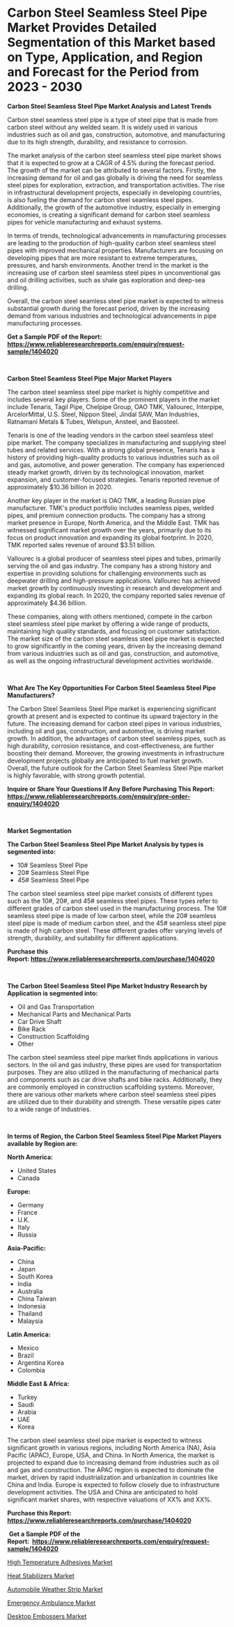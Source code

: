 <p><h1>Carbon Steel Seamless Steel Pipe Market Provides Detailed Segmentation of this Market based on Type, Application, and Region and Forecast for the Period from 2023 - 2030</h1></p><p><strong>Carbon Steel Seamless Steel Pipe Market Analysis and Latest Trends</strong></p>
<p><p>Carbon steel seamless steel pipe is a type of steel pipe that is made from carbon steel without any welded seam. It is widely used in various industries such as oil and gas, construction, automotive, and manufacturing due to its high strength, durability, and resistance to corrosion.</p><p>The market analysis of the carbon steel seamless steel pipe market shows that it is expected to grow at a CAGR of 4.5% during the forecast period. The growth of the market can be attributed to several factors. Firstly, the increasing demand for oil and gas globally is driving the need for seamless steel pipes for exploration, extraction, and transportation activities. The rise in infrastructural development projects, especially in developing countries, is also fueling the demand for carbon steel seamless steel pipes. Additionally, the growth of the automotive industry, especially in emerging economies, is creating a significant demand for carbon steel seamless pipes for vehicle manufacturing and exhaust systems.</p><p>In terms of trends, technological advancements in manufacturing processes are leading to the production of high-quality carbon steel seamless steel pipes with improved mechanical properties. Manufacturers are focusing on developing pipes that are more resistant to extreme temperatures, pressures, and harsh environments. Another trend in the market is the increasing use of carbon steel seamless steel pipes in unconventional gas and oil drilling activities, such as shale gas exploration and deep-sea drilling.</p><p>Overall, the carbon steel seamless steel pipe market is expected to witness substantial growth during the forecast period, driven by the increasing demand from various industries and technological advancements in pipe manufacturing processes.</p></p>
<p><strong>Get a Sample PDF of the Report:&nbsp; <a href="https://www.reliableresearchreports.com/enquiry/request-sample/1404020">https://www.reliableresearchreports.com/enquiry/request-sample/1404020</a></strong></p>
<p>&nbsp;</p>
<p><strong>Carbon Steel Seamless Steel Pipe Major Market Players</strong></p>
<p><p>The carbon steel seamless steel pipe market is highly competitive and includes several key players. Some of the prominent players in the market include Tenaris, Tagil Pipe, Chelpipe Group, OAO TMK, Vallourec, Interpipe, ArcelorMittal, U.S. Steel, Nippon Steel, Jindal SAW, Man Industries, Ratnamani Metals & Tubes, Welspun, Ansteel, and Baosteel.</p><p>Tenaris is one of the leading vendors in the carbon steel seamless steel pipe market. The company specializes in manufacturing and supplying steel tubes and related services. With a strong global presence, Tenaris has a history of providing high-quality products to various industries such as oil and gas, automotive, and power generation. The company has experienced steady market growth, driven by its technological innovation, market expansion, and customer-focused strategies. Tenaris reported revenue of approximately $10.36 billion in 2020.</p><p>Another key player in the market is OAO TMK, a leading Russian pipe manufacturer. TMK's product portfolio includes seamless pipes, welded pipes, and premium connection products. The company has a strong market presence in Europe, North America, and the Middle East. TMK has witnessed significant market growth over the years, primarily due to its focus on product innovation and expanding its global footprint. In 2020, TMK reported sales revenue of around $3.51 billion.</p><p>Vallourec is a global producer of seamless steel pipes and tubes, primarily serving the oil and gas industry. The company has a strong history and expertise in providing solutions for challenging environments such as deepwater drilling and high-pressure applications. Vallourec has achieved market growth by continuously investing in research and development and expanding its global reach. In 2020, the company reported sales revenue of approximately $4.36 billion.</p><p>These companies, along with others mentioned, compete in the carbon steel seamless steel pipe market by offering a wide range of products, maintaining high quality standards, and focusing on customer satisfaction. The market size of the carbon steel seamless steel pipe market is expected to grow significantly in the coming years, driven by the increasing demand from various industries such as oil and gas, construction, and automotive, as well as the ongoing infrastructural development activities worldwide.</p></p>
<p>&nbsp;</p>
<p><strong>What Are The Key Opportunities For Carbon Steel Seamless Steel Pipe Manufacturers?</strong></p>
<p><p>The Carbon Steel Seamless Steel Pipe market is experiencing significant growth at present and is expected to continue its upward trajectory in the future. The increasing demand for carbon steel pipes in various industries, including oil and gas, construction, and automotive, is driving market growth. In addition, the advantages of carbon steel seamless pipes, such as high durability, corrosion resistance, and cost-effectiveness, are further boosting their demand. Moreover, the growing investments in infrastructure development projects globally are anticipated to fuel market growth. Overall, the future outlook for the Carbon Steel Seamless Steel Pipe market is highly favorable, with strong growth potential.</p></p>
<p><strong>Inquire or Share Your Questions If Any Before Purchasing This Report: <a href="https://www.reliableresearchreports.com/enquiry/pre-order-enquiry/1404020">https://www.reliableresearchreports.com/enquiry/pre-order-enquiry/1404020</a></strong></p>
<p>&nbsp;</p>
<p><strong>Market Segmentation</strong></p>
<p><strong>The Carbon Steel Seamless Steel Pipe Market Analysis by types is segmented into:</strong></p>
<p><ul><li>10# Seamless Steel Pipe</li><li>20# Seamless Steel Pipe</li><li>45# Seamless Steel Pipe</li></ul></p>
<p><p>The carbon steel seamless steel pipe market consists of different types such as the 10#, 20#, and 45# seamless steel pipes. These types refer to different grades of carbon steel used in the manufacturing process. The 10# seamless steel pipe is made of low carbon steel, while the 20# seamless steel pipe is made of medium carbon steel, and the 45# seamless steel pipe is made of high carbon steel. These different grades offer varying levels of strength, durability, and suitability for different applications.</p></p>
<p><strong>Purchase this Report:&nbsp;<a href="https://www.reliableresearchreports.com/purchase/1404020">https://www.reliableresearchreports.com/purchase/1404020</a></strong></p>
<p>&nbsp;</p>
<p><strong>The Carbon Steel Seamless Steel Pipe Market Industry Research by Application is segmented into:</strong></p>
<p><ul><li>Oil and Gas Transportation</li><li>Mechanical Parts and Mechanical Parts</li><li>Car Drive Shaft</li><li>Bike Rack</li><li>Construction Scaffolding</li><li>Other</li></ul></p>
<p><p>The carbon steel seamless steel pipe market finds applications in various sectors. In the oil and gas industry, these pipes are used for transportation purposes. They are also utilized in the manufacturing of mechanical parts and components such as car drive shafts and bike racks. Additionally, they are commonly employed in construction scaffolding systems. Moreover, there are various other markets where carbon steel seamless steel pipes are utilized due to their durability and strength. These versatile pipes cater to a wide range of industries.</p></p>
<p>&nbsp;</p>
<p><strong>In terms of Region, the Carbon Steel Seamless Steel Pipe Market Players available by Region are:</strong></p>
<p>
    <p> <strong> North America: </strong>
        <ul>
            <li>United States</li>
            <li>Canada</li>
        </ul>
        </p> 
    <p> <strong> Europe: </strong>
        <ul>
            <li>Germany</li>
            <li>France</li>
            <li>U.K.</li>
            <li>Italy</li>
            <li>Russia</li>
        </ul>
        </p> 
    <p> <strong> Asia-Pacific: </strong>
        <ul>
            <li>China</li>
            <li>Japan</li>
            <li>South Korea</li>
            <li>India</li>
            <li>Australia</li>
            <li>China Taiwan</li>
            <li>Indonesia</li>
            <li>Thailand</li>
            <li>Malaysia</li>
        </ul>
        </p> 
    <p> <strong> Latin America: </strong>
        <ul>
            <li>Mexico</li>
            <li>Brazil</li>
            <li>Argentina Korea</li>
            <li>Colombia</li>
        </ul>
        </p> 
    <p> <strong> Middle East & Africa: </strong>
        <ul>
            <li>Turkey</li>
            <li>Saudi</li>
            <li>Arabia</li>
            <li>UAE</li>
            <li>Korea</li>
        </ul>
    </p>
    </p>
<p><p>The carbon steel seamless steel pipe market is expected to witness significant growth in various regions, including North America (NA), Asia Pacific (APAC), Europe, USA, and China. In North America, the market is projected to expand due to increasing demand from industries such as oil and gas and construction. The APAC region is expected to dominate the market, driven by rapid industrialization and urbanization in countries like China and India. Europe is expected to follow closely due to infrastructure development activities. The USA and China are anticipated to hold significant market shares, with respective valuations of XX% and XX%.</p></p>
<p><strong>Purchase this Report: <a href="https://www.reliableresearchreports.com/purchase/1404020">https://www.reliableresearchreports.com/purchase/1404020</a></strong></p>
<p>&nbsp;<strong>Get a Sample PDF of the Report:&nbsp;&nbsp;<a href="https://www.reliableresearchreports.com/enquiry/request-sample/1404020">https://www.reliableresearchreports.com/enquiry/request-sample/1404020</a></strong></p>
<p><strong></strong></p>
<p><p><a href="https://www.linkedin.com/pulse/high-temperature-adhesives-market-size-share-global-analysis-xb3le/">High Temperature Adhesives Market</a></p><p><a href="https://www.linkedin.com/pulse/heat-stabilizers-market-size-growth-forecast-from-2023-2030-aesse/">Heat Stabilizers Market</a></p><p><a href="https://medium.com/@trystanward/automobile-weather-strip-market-outlook-industry-overview-and-forecast-2023-to-2030-6e6ea5f33127">Automobile Weather Strip Market</a></p><p><a href="https://medium.com/@larrycrooks1923/emergency-ambulance-market-exploring-market-share-market-trends-and-future-growth-13b83ba4ae03">Emergency Ambulance Market</a></p><p><a href="https://github.com/pizolina/Market-Research-Report-List-1/blob/main/desktop-embossers-market.md">Desktop Embossers Market</a></p></p>